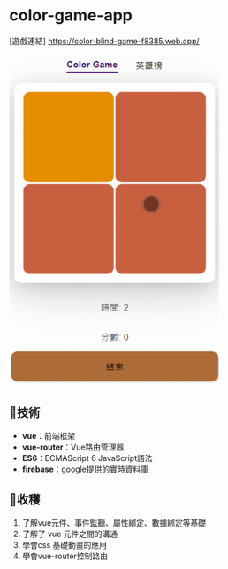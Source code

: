 # color-game-app
[遊戲連結] https://color-blind-game-f8385.web.app/

<img src="https://github.com/MindBreaker3310/color-game-app/blob/master/demo.gif" width = "auto" height = "600px">

## 🚩技術

- **vue**：前端框架
- **vue-router**：Vue路由管理器
- **ES6**：ECMAScript 6 JavaScript語法
- **firebase**：google提供的實時資料庫

## 💪收穫

1. 了解vue元件、事件監聽、屬性綁定、數據綁定等基礎
2. 了解了 vue 元件之間的溝通
3. 學會css 基礎動畫的應用
4. 學會vue-router控制路由
